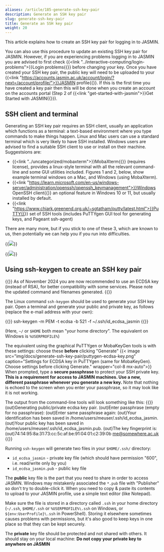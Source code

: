```yaml
---
aliases: /article/185-generate-ssh-key-pair
description: Generate an SSH key pair
slug: generate-ssh-key-pair
title: Generate an SSH key pair
weight: 20
---
```


This article explains how to create an SSH key pair for logging in to JASMIN.

You can also use this procedure to update an existing SSH key pair for JASMIN.
However, if you are experiencing problems logging in to JASMIN you are advised
to first check {{<link "../interactive-computing/login-problems">}}Login problems{{</link>}} before changing your
key. Once you have created your SSH key pair, the public key will need to be uploaded to
your {{<link "https://accounts.jasmin.ac.uk/account/login/?next=/account/profile/">}}JASMIN profile{{</link>}}.
If this is the first time you have created a key
pair then this will be done when you create an account on the accounts portal (Step 2
of {{<link "get-started-with-jasmin">}}Get Started with JASMIN{{</link>}}).

## SSH client and terminal

Generating an SSH key pair requires an SSH client, usually an application which functions as a terminal: 
a text-based environment where you type commands to make things happen. Linux
and Mac users can use a standard terminal which is very likely to have SSH
installed. Windows users are advised to find a suitable SSH client to use or
install on their machine. Suggestsions are:

- {{<link "../uncategorized/mobaxterm">}}MobaXterm{{</link>}} (requires license), provides a linux-style terminal
with all the relevant command-line and some GUI utilities included. Figures 1 and 2, below, show example
terminal windows on a Mac, and Windows (using MobaXterm).
- {{<link "https://learn.microsoft.com/en-us/windows-server/administration/openssh/openssh_keymanagement">}}Windows OpenSSH client{{</link>}} an optional feature in Windows 10 or 11, but usually installed by default.
- {{<link "https://www.chiark.greenend.org.uk/~sgtatham/putty/latest.html">}}PuTTY{{</link>}} set of SSH tools (includes PuTTYgen GUI tool for generating keys, and Pageant ssh-agent)

There are many more, but if you stick to one of these 3, which are known to us, then potentially we can help you if you run into difficulties.

{{<image src="img/docs/generate-ssh-key-pair/file-QrkL51B5fW.png" caption="Mac terminal" >}}

{{<image src="img/docs/generate-ssh-key-pair/file-jmOb6PSApE.png" caption="Terminal using Mobaxterm client on Windows">}}

## Using ssh-keygen to create an SSH key pair

{{<alert type="info">}}
As of November 2024 you are now recommended to use an ECDSA key (instead of RSA), for better compatibility with some services.
Please note the updated command and filenames generated.
{{</alert>}}

The Linux command `ssh-keygen` should be used to generate your SSH key pair.
Open a terminal and generate your public and private key, as follows (replace the e-mail address with your own):

{{<command user="localuser" host="localhost">}}
ssh-keygen -m PEM -t ecdsa -b 521 -f ~/.ssh/id_ecdsa_jasmin
{{</command>}}

(Here, `~/` or `$HOME` both mean "your home directory". The equivalent on Windows is `%USERPROFILE%`)

The equivalent using the graphical PuTTYgen or MobaKeyGen tools is with these settings: choose these **before** clicking "Generate"
{{< image src="img/docs/generate-ssh-key-pair/puttygen-ecdsa-key.png" caption="Settings for ECDSA key in PuTTYgen (same for MobaKeyGen). Choose settings before clicking Generate." wrapper="col-8 mx-auto">}}
When prompted, type a **secure passphrase** to protect your SSH private key.
**This is a requirement for access to JASMIN machines. Use a new, different
passphrase whenever you generate a new key.** Note that nothing is echoed to
the screen when you enter your passphrase, so it may look like it is not
working.

The output from the command-line tools will look something like this:
{{<command user="localuser" host="localhost">}}
(out)Generating public/private ecdsa key pair.
(out)Enter passphrase (empty for no passphrase): <ADD PASSPHRASE HERE>
(out)Enter same passphrase again: <REPEAT PASSPHRASE HERE>
(out)Your identification has been saved in /home/users/meuser/.ssh/id_ecdsa_jasmin.
(out)Your public key has been saved in /home/users/meuser/.ssh/id_ecdsa_jasmin.pub.
(out)The key fingerprint is:
(out)74:14:95:8a:31:73:cc:5c:af:be:91:04:01:c2:39:0b me@somewhere.ac.uk
{{</command>}}

Running `ssh-keygen` will generate two files in your `$HOME/.ssh/` directory:

- `id_ecdsa_jasmin` -  private key file (which should have permission "600", i.e. read/write only by you)
- `id_ecdsa_jasmin.pub` - public key file

The **public** key file is the part that you need to share in order to access
JASMIN. Windows may mistakenly associated the `*.pub` file with "Publisher" so don't try to double-click it. When you need to copy & paste its contents to upload to your JASMIN profile, use a simple text editor (like Notepad).

Make sure the file is stored in a directory called `.ssh` in your home directory (`~/.ssh`, `$HOME/.ssh` or `%USERPROFILE%\.ssh` on Windows, or `${env:UserProfile}\.ssh` in PowerShell). Storing it elsewhere sometimes causes problems with permissions, but it's also good to keep keys in one place so that they can be kept securely.

The **private** key file should be protected and not shared with
others. It should stay on your local machine: **Do not copy your private key to anywhere on JASMIN**
